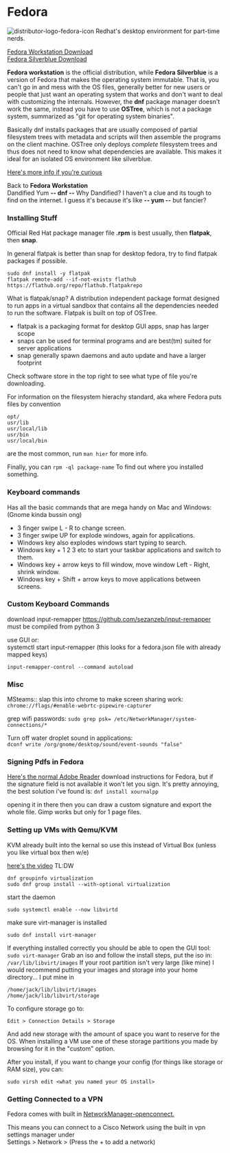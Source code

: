 # Fedora
![distributor-logo-fedora-icon](https://user-images.githubusercontent.com/89369559/208185875-cbe96cb7-de32-4294-8d55-2e54f983dbce.png) 
Redhat's desktop environment for part-time nerds.

[Fedora Workstation Download](https://getfedora.org/en/workstation/download/)  
[Fedora Silverblue Download](https://silverblue.fedoraproject.org/download)  

**Fedora workstation** is the official distribution, while **Fedora Silverblue** is a version of Fedora 
that makes the operating system immutable. That is, you can't go in and mess with the OS files, generally 
better for new users or people that just want an operating system that works and don't want to deal with 
customizing the internals. However, the **dnf** package manager doesn't work the same, instead you have to 
use **OSTree**, which is not a package system, summarized as "git for operating system binaries". 

Basically dnf installs packages that are usually composed of partial filesystem trees with metadata 
and scripts will then assemble the programs on the client machine. OSTree only deploys *complete* 
filesystem trees and thus does not need to know what dependencies are available. This makes it ideal 
for an isolated OS environment like silverblue.

[Here's more info if you're curious](https://ostree.readthedocs.io/en/stable/manual/introduction/)

Back to **Fedora Workstation**  
Dandified Yum **-- dnf --** Why Dandified? I haven't a clue and its tough to find on the internet.
I guess it's because it's like **-- yum --** but fancier?

### Installing Stuff
Official Red Hat package manager file **.rpm** is best usually, then **flatpak**, then **snap**. 

In general flatpak is better than snap for desktop fedora, try to find flatpak packages if possible. 

    sudo dnf install -y flatpak
    flatpak remote-add --if-not-exists flathub https://flathub.org/repo/flathub.flatpakrepo

What is flatpak/snap? 
A distribution independent package format designed to run apps in a virtual sandbox
that contains all the dependencies needed to run the software. Flatpak is built on top of OSTree. 

  - flatpak is a packaging format for desktop GUI apps, snap has larger scope
  - snaps can be used for terminal programs and are best(tm) suited for server applications
  - snap generally spawn daemons and auto update and have a larger footprint

Check software store in the top right to see what type of file you're downloading. 

For information on the filesystem hierachy standard, aka where Fedora puts files by convention  

    opt/
    usr/lib
    usr/local/lib
    usr/bin
    usr/local/bin
are the most common, run `man hier` for more info.  

Finally, you can `rpm -ql package-name` To find out where you installed something.

### Keyboard commands
Has all the basic commands that are mega handy on Mac and Windows:
(Gnome kinda bussin ong)

  - 3 finger swipe L - R to change screen.
  - 3 finger swipe UP for explode windows, again for applications.
  - Windows key also explodes windows start typing to search.
  - Windows key + 1 2 3 etc to start your taskbar applications and switch to them.
  - Windows key + arrow keys to fill window, move window Left - Right, shrink window.
  - Windows key + Shift + arrow keys to move applications between screens.

### Custom Keyboard Commands
download input-remapper
https://github.com/sezanzeb/input-remapper
must be compiled from python 3

use GUI or:  
systemctl start input-remapper (this looks for a fedora.json file with already mapped keys)  

`input-remapper-control --command autoload`

### Misc
MSteams:: slap this into chrome to make screen sharing work:  
`chrome://flags/#enable-webrtc-pipewire-capturer`  

grep wifi passwords: `sudo grep psk= /etc/NetworkManager/system-connections/*`

Turn off water droplet sound in applications:  
`dconf write /org/gnome/desktop/sound/event-sounds "false"`  

### Signing Pdfs in Fedora
[Here's the normal Adobe Reader](https://www.if-not-true-then-false.com/2010/install-adobe-acrobat-pdf-reader-on-fedora-centos-red-hat-rhel/) download instructions for Fedora, but if the signature field is not available it won't let you sign. 
It's pretty annoying, the best solution i've found is: 
`dnf install xournalpp`

opening it in there then you can draw a custom signature and export the whole file. Gimp works but only for 1 page files.

### Setting up VMs with Qemu/KVM
KVM already built into the kernal so use this instead of Virtual Box (unless you like virtual box then w/e)

[here's the video](https://www.youtube.com/watch?v=zQHkk9Jjhls)
TL:DW

    dnf groupinfo virtualization
    sudo dnf group install --with-optional virtualization

start the daemon
    
    sudo systemctl enable --now libvirtd

make sure virt-manager is installed

    sudo dnf install virt-manager

If everything installed correctly you should be able to open the GUI tool: `sudo virt-manager`
Grab an iso and follow the install steps, put the iso in: `/var/lib/libvirt/images`
If your root partition isn't very large (like mine) I would recommend putting your images and storage 
into your home directory... I put mine in 

    /home/jack/lib/libvirt/images
    /home/jack/lib/libvirt/storage

To configure storage go to: 

    Edit > Connection Details > Storage

And add new storage with the amount of space you want to reserve for the OS. When installing a VM use 
one of these storage partitions you made by browsing for it in the "custom" option.

After you install, if you want to change your config (for things like storage or RAM size), you can: 

    sudo virsh edit <what you named your OS install>

### Getting Connected to a VPN
Fedora comes with built in [NetworkManager-openconnect.](https://src.fedoraproject.org/rpms/NetworkManager-openconnect)  

This means you can connect to a Cisco Network using the built in vpn settings manager under   
Settings > Network > (Press the + to add a network)

